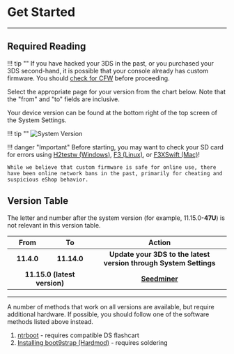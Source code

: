 # Get Started
---

## Required Reading

!!! tip ""
    If you have hacked your 3DS in the past, or you purchased your 3DS second-hand, it is possible that your console already has custom firmware. You should [check for CFW](checking-for-cfw) before proceeding.

Select the appropriate page for your version from the chart below. Note that the "from" and "to" fields are inclusive.

Your device version can be found at the bottom right of the top screen of the System Settings.

!!! tip ""
	![System Version](img/system-version.png)

!!! danger "Important"
    Before starting, you may want to check your SD card for errors using [H2testw (Windows)](h2testw-(windows)), [F3 (Linux)](f3-(linux)), or [F3XSwift (Mac)](f3xswift-(mac))!
	
    While we believe that custom firmware is safe for online use, there have been online network bans in the past, primarily for cheating and suspicious eShop behavior.

## Version Table

The letter and number after the system version (for example, 11.15.0-**47U**) is not relevant in this version table.

<table>
  <colgroup>
    <col span="1" style="width: 10%;">
    <col span="1" style="width: 10%;">
    <col span="1" style="width: 40%;">
  </colgroup>
  <thead>
    <tr>
      <th style="text-align: center">From</th>
      <th style="text-align: center">To</th>
      <th style="text-align: center">Action</th>
    </tr>
  </thead>
  <tbody>
    <tr>
      <td style="text-align: center; font-weight: bold;">11.4.0</td>
      <td style="text-align: center; font-weight: bold;">11.14.0</td>
      <td style="text-align: center; font-weight: bold;">Update your 3DS to the latest version through System Settings</td>
    </tr>
    <tr>
	  <td style="text-align: center; font-weight: bold;" colspan="2">11.15.0 (latest version)</td>
      <td style="text-align: center; font-weight: bold;"><a href="seedminer">Seedminer</a></td>
    </tr>
  </tbody>
</table>

---

A number of methods that work on all versions are available, but require additional hardware. If possible, you should follow one of the software methods listed above instead.

1. [ntrboot](ntrboot/ntrboot) - requires compatible DS flashcart
1. [Installing boot9strap (Hardmod)](installing-boot9strap-(hardmod)) - requires soldering

